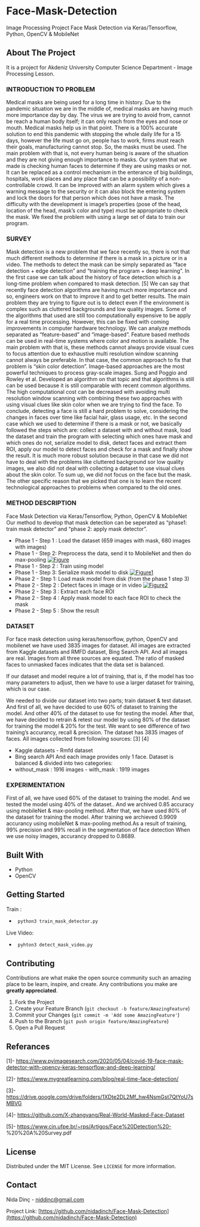 # Face-Mask-Detection
Image Processing Project Face Mask Detection via Keras/Tensorflow, Python, OpenCV &amp; MobileNet


## About The Project

It is a project for Akdeniz University Computer Science Department - Image Processing Lesson.

### INTRODUCTION TO PROBLEM
Medical masks are being used for a long time in history. Due to the pandemic situation we are in the middle of, medical masks are having much more importance day by day. The virus we are trying to avoid from, cannot be reach a human body itself; it can only reach from the eyes and nose or mouth. Medical masks help us in that point.
There is a 100% accurate solution to end this pandemic with stopping the whole daily life for a 15 days, however the life must go on, people has to work, firms must reach their goals, manufacturing cannot stop. So, the masks must be used. The main problem with that is, not every human being is aware of the situation and they are not giving enough importance to masks.
Our system that we made is checking human faces to determine if they are using masks or not. It can be replaced as a control mechanism in the enterance of big buildings, hospitals, work places and any place that can be a possibility of a non-controllable crowd. It can be improved with an alarm system which gives a warning message to the security or it can also block the entering system and lock the doors for that person which does not have a mask.
The difficulty with the development is image’s properties (pose of the head, location of the head, mask’s color and type) must be appropriate to check the mask. We fixed the problem with using a large set of data to train our program.

### SURVEY
Mask detection is a new problem that we face recently so, there is not that much different methods to determine if there is a mask in a picture or in a video. The methods to detect the mask can be simply separated as “face detection + edge detection” and “training the program + deep learning”.
In the first case we can talk about the history of face detection which is a long-time problem when compared to mask detection. [5]
We can say that recently face detection algorithms are having much more importance and so, engineers work on that to improve it and to get better results. The main problem they are trying to figure out is to detect even if the environment is complex such as cluttered backgrounds and low quality images. Some of the algorithms that used are still too computationally expensive to be apply for a real time processing. However, this can be fixed with coming improvements in computer hardware technology.
We can analyze methods separated as “feature-based” and “image-based”.
Feature based methods can be used in real-time systems where color and motion is available. The main problem with that is, these methods cannot always provide visual cues to focus attention due to exhaustive multi resolution window scanning cannot always be preferable. In that case, the common approach to fix that problem is “skin color detection”.
Image-based approaches are the most powerful techniques to process gray-scale images. Sung and Poggio and Rowley et al. Developed an algorithm on that topic and that algorithms is still can be used because it is still comparable with recent common algorithms.
The high computational cost can be decreased with avoiding multi resolution window scanning with combining these two approaches with using visual clues like skin color when we are trying to find the face.
To conclude, detecting a face is still a hard problem to solve, considering the changes in faces over time like facial hair, glass usage, etc.
In the second case which we used to determine if there is a mask or not, we basically followed the steps which are: collect a dataset with and without mask, load the dataset and train the program with selecting which ones have mask and which ones do not, serialize model to disk, detect faces and extract them ROI, apply our model to detect faces and check for a mask and finally show the result.
It is much more robust solution because in that case we did not have to deal with the problems like cluttered background sor low quality images, we also did not deal with collecting a dataset to use visual clues about the skin color. To sum up, we did not focus on the face but the mask.
The other specific reason that we picked that one is to learn the recent technological approaches to problems when compared to the old ones.

### METHOD DESCRIPTION
Face Mask Detection via Keras/Tensorflow, Python, OpenCV & MobileNet
Our method to develop that mask detection can be seperated as “phase1: train mask detector” and “phase 2: apply mask detector”.

* Phase 1 - Step 1 : Load the dataset (659 images with mask, 680 images with images)
* Phase 1 - Step 2: Preprocess the data, send it to MobileNet and then do max-pooling
[![Figure](https://github.com/nidadinch/Face-Mask-Detection/blob/main/Images/Figure.png)](https://github.com/nidadinch/Face-Mask-Detection/blob/main/Images/Figure.png)
* Phase 1 - Step 2 : Train using model
* Phase 1 - Step 3: Serialize mask model to disk
[![Figure1](https://github.com/nidadinch/Face-Mask-Detection/blob/main/Images/Figure2.png)](https://github.com/nidadinch/Face-Mask-Detection/blob/main/Images/Figure2.png)
* Phase 2 - Step 1: Load mask model from disk (from the phase 1 step 3)
* Phase 2 - Step 2 : Detect faces in image or in video
[![Figure2](https://github.com/nidadinch/Face-Mask-Detection/blob/main/Images/Figure1.png)](https://github.com/nidadinch/Face-Mask-Detection/blob/main/Images/Figure1.png)
* Phase 2 - Step 3 : Extract each face ROI
* Phase 2 - Step 4 : Apply mask model to each face ROI to check the mask
* Phase 2 - Step 5 : Show the result



### DATASET
For face mask detection using keras/tensorflow, python, OpenCV and mobilenet we have used 3835 images for dataset. All images are extracted from Kaggle datasets and RMFD dataset, Bing Search API. And all images are real. Images from all three sources are equated. The ratio of masked faces to unmasked faces indicates that the data set is balanced.

If our dataset and model require a lot of training, that is, if the model has too many parameters to adjust, then we have to use a larger dataset for training, which is our case.

We needed to divide our dataset into two parts; train dataset & test dataset. And first of all, we have decided to use 60% of dataset to training the model. And other 40% of the dataset to use for testing the model. After that, we have decided to retrain & retest our model by using 80% of the dataset for training the model & 20% for the test. We want to see difference of two training’s accurancy, recall & precision.
The dataset has 3835 images of faces. All images collected from following sources: [3] [4]

- Kaggle datasets - Rmfd dataset
- Bing search API
And each image provides only 1 face. Dataset is balanced & divided into two categories:
- without_mask : 1916 images - with_mask : 1919 images

### EXPERIMENTATION
First of all, we have used 60% of the dataset to training the model. And we tested the model using 40% of the dataset.. And we archived 0.85 accuracy using mobileNet & max-pooling method. After that, we have used 80% of the dataset for training the model. After training we archieved 0.9909 accurancy using mobileNet & max-pooling method.As a result of training, 99% precision and 99% recall in the segmentation of face detection
When we use noisy images, accurancy dropped to 0.8689.
## Built With

* Python
* OpenCV

## Getting Started

Train :

* ```sh
   python3 train_mask_detector.py

   ```
Live Video:
* ```sh
   pyhton3 detect_mask_video.py

   ```


## Contributing

Contributions are what make the open source community such an amazing place to be learn, inspire, and create. Any contributions you make are **greatly appreciated**.

1. Fork the Project
2. Create your Feature Branch (`git checkout -b feature/AmazingFeature`)
3. Commit your Changes (`git commit -m 'Add some AmazingFeature'`)
4. Push to the Branch (`git push origin feature/AmazingFeature`)
5. Open a Pull Request

## Referances
[1]- https://www.pyimagesearch.com/2020/05/04/covid-19-face-mask-detector-with-opencv-keras-tensorflow-and-deep-learning/

[2]- https://www.mygreatlearning.com/blog/real-time-face-detection/

[3]- https://drive.google.com/drive/folders/1XDte2DL2Mf_hw4NsmGst7QtYoU7sMBVG

[4]- https://github.com/X-zhangyang/Real-World-Masked-Face-Dataset

[5]- https://www.cin.ufpe.br/~rps/Artigos/Face%20Detection%20- %20%20A%20Survey.pdf
## License

Distributed under the MIT License. See `LICENSE` for more information.


## Contact

Nida Dinç - niddinc@gmail.com

Project Link: [https://github.com/nidadinch/Face-Mask-Detection](https://github.com/nidadinch/Face-Mask-Detection)
